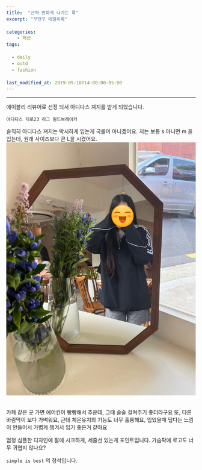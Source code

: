 ```yaml
---
title:  "근처 편하게 나가는 룩"
excerpt: "꾸안꾸 데일리룩"

categories:
    - 패션  
tags:

  - daily
  - ootd
  - fashion

last_modified_at: 2019-09-18T14:00:00-05:00
---
```


---

에이블리 리뷰어로 선정 되서 
아디다스 져지를 받게 되었습니다. 

`아디다스 티로23 리그 원드브레이커`

솔직히 아디다스 져지는 박시하게 입는게 국룰이 아니겠어요. 
저는 보통 s 아니면 m 을 입는데, 원래 사이즈보다 큰 L을 시켰어요.
<br> ![close](https://github.com/cheuniss/cheuniss.github.io/blob/c6072d235c208ffef624045cc802f6cb668aee04/assets/images/fashion/adidas-close-sma.jpeg) <br><br>

카페 같은 곳 가면 에어컨이 빵빵해서 추운데, 그때 슬슬 걸쳐주기 좋더라구요
또, 다른 바람막이 보다 가벼워요, 근데 체온유지의 기능도 너무 훌륭해요, 입었을때 덥다는 느낌이 안들어서 가볍게 챙겨서 입기 좋은거 같아요

엄청 심플한 디자인에 팔에 시크하게, 세줄선 있는게 포인트입니다. 
가슴팍에 로고도 너무 귀엽지 않나요?



`simple is best` 의 정석입니다. 


